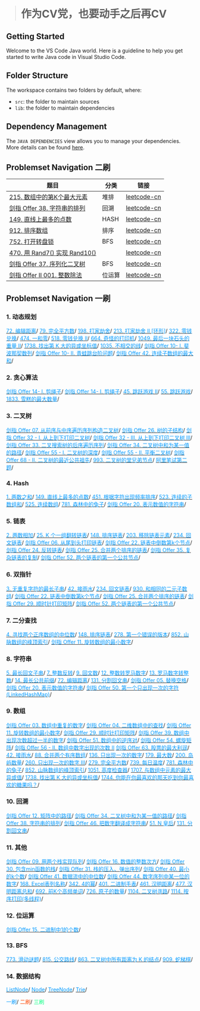 > # 作为CV党，也要动手之后再CV

## Getting Started

Welcome to the VS Code Java world. Here is a guideline to help you get started to write Java code in Visual Studio Code.

## Folder Structure

The workspace contains two folders by default, where:

- `src`: the folder to maintain sources
- `lib`: the folder to maintain dependencies

## Dependency Management

The `JAVA DEPENDENCIES` view allows you to manage your dependencies. More details can be found [here](https://github.com/microsoft/vscode-java-pack/blob/master/release-notes/v0.9.0.md#work-with-jar-files-directly).

## Problemset Navigation 二刷

|题目|分类|链接|
|-|-|-|
|[215. 数组中的第K个最大元素](src/lc215.java)|堆排|[leetcode-cn](https://leetcode-cn.com/problems/kth-largest-element-in-an-array/)|
|[剑指 Offer 38. 字符串的排列](src/offer38.java)|回溯|[leetcode-cn](https://leetcode-cn.com/problems/zi-fu-chuan-de-pai-lie-lcof/)|
|[149. 直线上最多的点数](src/lc149.java)|HASH|[leetcode-cn](https://leetcode-cn.com/problems/max-points-on-a-line/)|
|[912. 排序数组](src/lc912.java)|排序|[leetcode-cn](https://leetcode-cn.com/problems/kth-largest-element-in-an-array/)|
|[752. 打开转盘锁](src/lc752.java)|BFS|[leetcode-cn](https://leetcode-cn.com/problems/open-the-lock/)|
|[470. 用 Rand7() 实现 Rand10()](src/lc470.java)||[leetcode-cn](https://leetcode-cn.com/problems/implement-rand10-using-rand7/)|
|[剑指 Offer 37. 序列化二叉树](src/lc297offer37.java)|BFS|[leetcode-cn](https://leetcode-cn.com/problems/serialize-and-deserialize-binary-tree/)|
|[剑指 Offer II 001. 整数除法](src/lc29offer001A.java)|位运算|[leetcode-cn](https://leetcode-cn.com/problems/divide-two-integers/)|


## Problemset Navigation 一刷

### 1. 动态规划

[<span style="color:#0099ff;">72. 编辑距离</span>](src/lc72.java)/
[<span style="color:#0099ff;">79. 完全平方数</span>](src/lc79.java)/
[<span style="color:#0099ff;">198. 打家劫舍</span>](src/lc198.java)/
[<span style="color:#0099ff;">213. 打家劫舍 II [环形]</span>](src/lc213.java)/
[<span style="color:#0099ff;">322. 零钱兑换</span>](src/lc322.java)/
[<span style="color:#0099ff;">474. 一和零</span>](src/lc474.java)/
[<span style="color:#0099ff;">518. 零钱兑换 II</span>](src/lc518.java)/
[<span style="color:#0099ff;">664. 奇怪的打印机</span>](src/lc664.java)/
[<span style="color:#0099ff;">1049. 最后一块石头的重量 II</span>](src/lc1049.java)/
[<span style="color:#0099ff;">1738. 找出第 K 大的异或坐标值</span>](src/lc1738.java)/
[<span style="color:#0099ff;">1035. 不相交的线</span>](src/lc1035.java)/
[<span style="color:#0099ff;">剑指 Offer 10- I. 斐波那契数列</span>](src/offer10A.java)/
[<span style="color:#0099ff;">剑指 Offer 10- II. 青蛙跳台阶问题</span>](src/lc70offer10B.java)/
[<span style="color:#0099ff;">剑指 Offer 42. 连续子数组的最大和</span>](src/lc53offer42.java)/

### 2. 贪心算法

[<span style="color:#0099ff;">剑指 Offer 14- I. 剪绳子</span>](src/lc343offer14A.java)/
[<span style="color:#0099ff;">剑指 Offer 14- I. 剪绳子</span>](src/lc343offer14B.java)/
[<span style="color:#0099ff;">45. 跳跃游戏 II</span>](src/lc55.java)/
[<span style="color:#0099ff;">55. 跳跃游戏</span>](src/lc55.java)/
[<span style="color:#0099ff;">1833. 雪糕的最大数量</span>](src/lc1833.java)/

### 3. 二叉树

[<span style="color:#0099ff;">剑指 Offer 07. 从前序与中序遍历序列构造二叉树</span>](src/lc105offer07.java)/
[<span style="color:#0099ff;">剑指 Offer 26. 树的子结构</span>](src/offer26nc98.java)/
[<span style="color:#0099ff;">剑指 Offer 32 - I. 从上到下打印二叉树</span>](src/offer32A.java)/
[<span style="color:#0099ff;">剑指 Offer 32 - III. 从上到下打印二叉树 III</span>](src/offer32C.java)/
[<span style="color:#0099ff;">剑指 Offer 33. 二叉搜索树的后序遍历序列</span>](src/offer33.java)/
[<span style="color:#0099ff;">剑指 Offer 34. 二叉树中和为某一值的路径</span>](src/lc113offer34.java)/
[<span style="color:#0099ff;">剑指 Offer 55 - I. 二叉树的深度</span>](src/lc104offer55A.java)/
[<span style="color:#0099ff;">剑指 Offer 55 - II. 平衡二叉树</span>](src/lc110offer55Bnc62.java)/
[<span style="color:#0099ff;">剑指 Offer 68 - II. 二叉树的最近公共祖先</span>](src/lc236offer68Bnc102.java)/
[<span style="color:#0099ff;">993. 二叉树的堂兄弟节点</span>](src/lc993.java)/
[<span style="color:#0099ff;">阿里笔试第二题</span>](src/aliCoding2.java)/

### 4. Hash

[<span style="color:#0099ff;">1. 两数之和</span>](src/lc1.java)/
[<span style="color:#0099ff;">149. 直线上最多的点数</span>](src/lc149.java)/
[<span style="color:#0099ff;">451. 根据字符出现频率排序</span>](src/lc451.java)/
[<span style="color:#0099ff;">523. 连续的子数组和</span>](src/lc523.java)/
[<span style="color:#0099ff;">525. 连续数组</span>](src/lc525.java)/
[<span style="color:#0099ff;">781. 森林中的兔子</span>](src/lc781.java)/
[<span style="color:#0099ff;">剑指 Offer 20. 表示数值的字符串</span>](src/offer20.java)/

### 5. 链表

[<span style="color:#0099ff;">2. 两数相加</span>](src/lc2.java)/
[<span style="color:#0099ff;">25. K 个一组翻转链表</span>](src/lc25.java)/
[<span style="color:#0099ff;">148. 排序链表</span>](src/lc148.java)/
[<span style="color:#0099ff;">203. 移除链表元素</span>](src/lc203.java)/
[<span style="color:#0099ff;">234. 回文链表</span>](src/lc234nc96.java)/
[<span style="color:#0099ff;">剑指 Offer 06. 从尾到头打印链表</span>](src/offer06.java)/
[<span style="color:#0099ff;">剑指 Offer 22. 链表中倒数第k个节点</span>](src/offer22.java)/
[<span style="color:#0099ff;">剑指 Offer 24. 反转链表</span>](src/offer24.java)/
[<span style="color:#0099ff;">剑指 Offer 25. 合并两个排序的链表</span>](src/lc21offer25.java)/
[<span style="color:#0099ff;">剑指 Offer 35. 复杂链表的复制</span>](src/lc138offer35.java)/
[<span style="color:#0099ff;">剑指 Offer 52. 两个链表的第一个公共节点</span>](src/offer52nc66.java)/


### 6. 双指针

[<span style="color:#0099ff;">3. 无重复字符的最长子串</span>](src/lc3offer48.java)/
[<span style="color:#0099ff;">42. 接雨水</span>](src/lc42.java)/
[<span style="color:#0099ff;">234. 回文链表</span>](src/lc234nc96.java)/
[<span style="color:#0099ff;">930. 和相同的二元子数组</span>](src/lc930.java)/
[<span style="color:#0099ff;">剑指 Offer 22. 链表中倒数第k个节点</span>](src/offer22.java)/
[<span style="color:#0099ff;">剑指 Offer 25. 合并两个排序的链表</span>](src/lc21offer25.java)/
[<span style="color:#0099ff;">剑指 Offer 29. 顺时针打印矩阵</span>](src/lc54offer29.java)/
[<span style="color:#0099ff;">剑指 Offer 52. 两个链表的第一个公共节点</span>](src/offer52nc66.java)/

### 7. 二分查找

[<span style="color:#0099ff;">4. 寻找两个正序数组的中位数</span>](src/lc4.java)/
[<span style="color:#0099ff;">148. 排序链表</span>](src/lc148.java)/
[<span style="color:#0099ff;">278. 第一个错误的版本</span>](src/lc278.java)/
[<span style="color:#0099ff;">852. 山脉数组的峰顶索引</span>](src/lc852.java)/
[<span style="color:#0099ff;">剑指 Offer 11. 旋转数组的最小数字</span>](src/lc154offer11.java)/

### 8. 字符串

[<span style="color:#0099ff;">5. 最长回文子串</span>](src/lc5.java)/
[<span style="color:#0099ff;">7. 整数反转</span>](src/lc7.java)/
[<span style="color:#0099ff;">9. 回文数</span>](src/lc9.java)/
[<span style="color:#0099ff;">12. 整数转罗马数字</span>](src/lc12.java)/
[<span style="color:#0099ff;">13. 罗马数字转整数</span>](src/lc13.java)/
[<span style="color:#0099ff;">14. 最长公共前缀</span>](src/lc14nc55.java)/
[<span style="color:#0099ff;">72. 编辑距离</span>](src/lc72.java)/
[<span style="color:#0099ff;">131. 分割回文串</span>](src/lc131.java)/
[<span style="color:#0099ff;">剑指 Offer 05. 替换空格</span>](src/offer05.java)/
[<span style="color:#0099ff;">剑指 Offer 20. 表示数值的字符串</span>](src/offer20.java)/
[<span style="color:#0099ff;">剑指 Offer 50. 第一个只出现一次的字符(LinkedHashMap)</span>](src/offer50.java)/

### 9. 数组

[<span style="color:#0099ff;">剑指 Offer 03. 数组中重复的数字</span>](src/offer03.java)/
[<span style="color:#0099ff;">剑指 Offer 04. 二维数组中的查找</span>](src/lc240offer04.java)/
[<span style="color:#0099ff;">剑指 Offer 11. 旋转数组的最小数字</span>](src/lc154offer11.java)/
[<span style="color:#0099ff;">剑指 Offer 29. 顺时针打印矩阵</span>](src/lc54offer29.java)/
[<span style="color:#0099ff;">剑指 Offer 39. 数组中出现次数超过一半的数字</span>](src/lc169offer39nc73.java)/
[<span style="color:#0099ff;">剑指 Offer 51. 数组中的逆序对</span>](src/offer51.java)/
[<span style="color:#0099ff;">剑指 Offer 54. 螺旋矩阵</span>](src/offer54.java)/
[<span style="color:#0099ff;">剑指 Offer 56 - II. 数组中数字出现的次数 II</span>](src/offer56B.java)
[<span style="color:#0099ff;">剑指 Offer 63. 股票的最大利润</span>](src/lc121offer63.java)/
[<span style="color:#0099ff;">42. 接雨水</span>](src/lc42.java)/
[<span style="color:#0099ff;">88. 合并两个有序数组</span>](src/lc88nc22.java)/
[<span style="color:#0099ff;">136. 只出现一次的数字</span>](src/lc136.java)/
[<span style="color:#0099ff;">179. 最大数</span>](src/lc179.java)/
[<span style="color:#0099ff;">200. 岛屿数量</span>](src/lc200.java)/
[<span style="color:#0099ff;">260. 只出现一次的数字 III</span>](src/lc260nc75.java)/
[<span style="color:#0099ff;">279. 完全平方数</span>](src/lc279.java)/
[<span style="color:#0099ff;">739. 每日温度</span>](src/lc739.java)/
[<span style="color:#0099ff;">781. 森林中的兔子</span>](src/lc781.java)/
[<span style="color:#0099ff;">852. 山脉数组的峰顶索引</span>](src/lc852.java)/
[<span style="color:#0099ff;">1051. 高度检查器</span>](src/lc1051.java)/
[<span style="color:#0099ff;">1707. 与数组中元素的最大异或值</span>](src/lc1707.java)/
[<span style="color:#0099ff;">1738. 找出第 K 大的异或坐标值</span>](src/lc1738.java)/
[<span style="color:#0099ff;">1744. 你能在你最喜欢的那天吃到你最喜欢的糖果吗？</span>](src/lc1744.java)/


### 10. 回溯

[<span style="color:#0099ff;">剑指 Offer 12. 矩阵中的路径</span>](src/lc79offer12.java)/
[<span style="color:#0099ff;">剑指 Offer 34. 二叉树中和为某一值的路径</span>](src/lc113offer34.java)/
[<span style="color:#0099ff;">剑指 Offer 38. 字符串的排列</span>](src/offer38.java)/
[<span style="color:#0099ff;">剑指 Offer 46. 把数字翻译成字符串</span>](src/offer46.java)/
[<span style="color:#0099ff;">51. N 皇后</span>](src/lc51.java)/
[<span style="color:#0099ff;">131. 分割回文串</span>](src/lc131.java)/

### 11. 其他

[<span style="color:#0099ff;">剑指 Offer 09. 用两个栈实现队列</span>](src/offer09.java)/
[<span style="color:#0099ff;">剑指 Offer 16. 数值的整数次方</span>](src/lc50offer16.java)/
[<span style="color:#0099ff;">剑指 Offer 30. 包含min函数的栈</span>](src/lc155offer30.java)/
[<span style="color:#0099ff;">剑指 Offer 31. 栈的压入、弹出序列</span>](src/lc946offer31.java)/
[<span style="color:#0099ff;">剑指 Offer 40. 最小的k个数</span>](src/offer40.java)/
[<span style="color:#0099ff;">剑指 Offer 41. 数据流中的中位数</span>](src/lc295offer41.java)/
[<span style="color:#0099ff;">剑指 Offer 44. 数字序列中某一位的数字</span>](src/lc400offer44.java)/
[<span style="color:#0099ff;">168. Excel表列名称</span>](src/lc168.java)/
[<span style="color:#0099ff;">342. 4的幂</span>](src/lc342.java)/
[<span style="color:#0099ff;">401. 二进制手表</span>](src/lc401.java)/
[<span style="color:#0099ff;">461. 汉明距离</span>](src/lc461.java)/
[<span style="color:#0099ff;">477. 汉明距离总和</span>](src/lc477.java)/
[<span style="color:#0099ff;">692. 前K个高频单词</span>](src/lc692.java)/
[<span style="color:#0099ff;">726. 原子的数量</span>](src/lc726.java)/
[<span style="color:#0099ff;">1104. 二叉树寻路</span>](src/lc1104.java)/
[<span style="color:#0099ff;">1114. 按序打印(多线程)</span>](src/lc1114.java)/

### 12. 位运算

[<span style="color:#0099ff;">剑指 Offer 15. 二进制中1的个数</span>](src/lc191offer15.java)/

### 13. BFS

[<span style="color:#0099ff;">773. 滑动谜题</span>](src/lc773.java)/
[<span style="color:#0099ff;">815. 公交路线</span>](src/lc815.java)/
[<span style="color:#0099ff;">863. 二叉树中所有距离为 K 的结点</span>](src/lc863.java)/
[<span style="color:#0099ff;">909. 蛇梯棋</span>](src/lc909.java)/


### 14. 数据结构

[<span style="color:#0099ff;">ListNode</span>](src/ListNode.java)/
[<span style="color:#0099ff;">Node</span>](src/Node.java)/
[<span style="color:#0099ff;">TreeNode</span>](src/TreeNode.java)/
[<span style="color:#0099ff;">Trie</span>](src/Trie.java)/

<span style="color:#0099ff;">一刷</span>/
<span style="color:#FF4500;">二刷</span>/
<span style="color:#00FF7F;">三刷</span>
